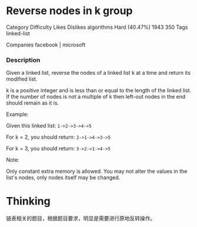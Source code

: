 # Reverse nodes in k group  


Category	Difficulty	Likes	Dislikes
algorithms	Hard (40.47%)	1943	350
Tags
linked-list

Companies
facebook | microsoft

### Description  
Given a linked list, reverse the nodes of a linked list k at a time and return its modified list.

k is a positive integer and is less than or equal to the length of the linked list. If the number of nodes is not a multiple of k then left-out nodes in the end should remain as it is.

Example:

Given this linked list: `1->2->3->4->5`

For k = 2, you should return: `2->1->4->3->5`

For k = 3, you should return: `3->2->1->4->5`

Note:

Only constant extra memory is allowed.
You may not alter the values in the list's nodes, only nodes itself may be changed.

# Thinking  

链表相关的题目，根据题目要求，明显是需要进行原地反转操作。